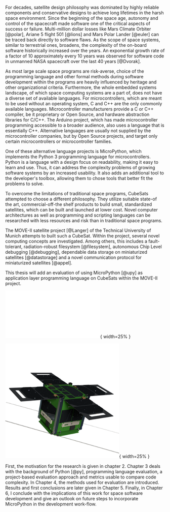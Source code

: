 For decades, satellite design philosophy was dominated by highly reliable components and conservative designs to achieve long lifetimes in the harsh space environment. Since the beginning of the space age, autonomy and control of the spacecraft made software one of the critical aspects of success or failure. Multi-million dollar losses like Mars Climate Orbiter [@polar], Ariane 5 flight 501 [@lions] and Mars Polar Lander [@euler] can be traced back directly to software flaws. As the scope of space systems, similar to terrestrial ones, broadens, the complexity of the on-board software historically increased over the years. An exponential growth rate of a factor of 10 approximately every 10 years was observed for software code in unmanned NASA spacecraft over the last 40 years [@Dvorak].

As most large scale space programs are risk-averse, choice of the programming language and other formal methods during software development within the programs are heavily influenced by heritage and other organizational criteria. Furthermore, the whole embedded systems landscape, of which space computing systems are a part of, does not have a diverse set of available languages. For microcontrollers, which are meant to be used without an operating system, C and C++ are the only commonly available languages. Microcontroller manufacturers provide a C or C++ compiler, be it proprietary or Open Source, and hardware abstraction libraries for C/C++. The Arduino project, which has made microcontroller programming accessible to a broader audience, also uses a language that is essentially C++. Alternative languages are usually not supplied by the microcontroller companies, but by Open Source projects, and target only certain microcontrollers or microcontroller families.

One of these alternative language projects is MicroPython, which implements the Python 3 programming language for microcontrollers. Python is a language with a design focus on readability, making it easy to learn and use. Thus, it can address the complexity problems of growing software systems by an increased usability. It also adds an additional tool to the developer's toolbox, allowing them to chose tools that better fit the problems to solve.

To overcome the limitations of traditional space programs, CubeSats attempted to choose a different philosophy. They utilize suitable state-of the art, commercial-off-the shelf products to build small, standardized satellites, which can be built and launched at lower cost. Novel computer architectures as well as programming and scripting languages can be researched with less resources and risk than in traditional space programs.

The MOVE-II satellite project [@Langer] of the Technical University of Munich attempts to built such a CubeSat. Within the project, several novel computing concepts are investigated. Among others, this includes a fault-tolerant, radiation-robust filesystem [@filesystem], autonomous Chip Level debugging [@debugging], dependable data storage on miniaturized satellites [@datastorage] and a novel communication protocol for miniaturized satellites [@appel].

This thesis will add an evaluation of using MicroPython [@upy] as application layer programming language on CubeSats within the MOVE-II project.

![MOVE-II Project Logo\\label{logo}](resources/figs/MOVE-Logo.pdf){ width=25% }

![MOVE-II Satellite Rendering\\label{logo}](resources/figs/rendering_move_ii_web.png){ width=25% }

First, the motivation for the research is given in chapter 2. Chapter 3 deals with the background of Python [@py], programming language evaluation, a project-based evaluation approach and metrics usable to compare code complexity. In Chapter 4, the methods used for evaluation are introduced. Results and first conclusions are later given in Chapter 5. Finally, in Chapter 6, I conclude with the implications of this work for space software development and give an outlook on future steps to incorporate MicroPython in the development work-flow.
